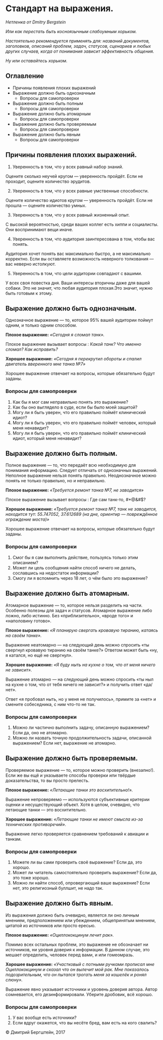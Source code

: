 # Стандарт на выражения.

_Нетленка от Dmitry Bergstein_

_Или как перестать быть косноязычным слабоумным хорьком._

_Настоятельно рекомендуется применять для: названий документов, заголовков, описаний проблем, задач, статусов, сценариев и любых других случаев, когда от понимания зависит эффективность общения._

_Ну или оставайтесь хорьком._


## Оглавление
* Причины появления плохих выражений
* Выражение должно быть однозначным
   - Вопросы для самопроверки
* Выражение должно быть полным
   - Вопросы для самопроверки
* Выражение должно быть атомарным
   - Вопросы для самопроверки
* Выражение должно быть проверяемым
   - Вопросы для самопроверки
* Выражение должно быть явным
   - Вопросы для самопроверки

## Причины появления плохих выражений.
1. Уверенность в том, что у всех равный набор знаний.

Оцените сколько неучей кругом — уверенность пройдёт. Если не проходит, оцените количество эрудитов.

2. Уверенность в том, что у всех равные умственные способности.

Оцените количество идиотов кругом — уверенность пройдёт. Если не прошла — оцените количество умных.

3. Уверенность в том, что у всех равный жизненный опыт.

С высокой вероятностью, среди ваших коллег есть хиппи и социалисты. Они воспринимают вещи иначе.

4. Уверенность в том, что аудитория заинтересована в том, чтобы вас понять.

Аудитория хочет понять вас максимально быстро, а не максимально корректно. Если вы оставляете возможность неверного толкования — вас неверно истолкуют.

5. Уверенность в том, что цели аудитории совпадают с вашими.

У всех своя повестка дня. Ваши интересы вторичны даже для вашей собаки. Это не значит, что любая аудитория плохая.Это значит, нужно быть готовым к
этому.

## Выражение должно быть однозначным.

Однозначное выражение — то, которое 95% вашей аудитории поймут одним, и только одним способом.

**Плохое выражение:**  _«Сегодня я сломал танк»._

Плохое выражение вызывает вопросы : _Какой танк? Что именно сломал? Как исправить?_

**Хорошее выражение:** _«Сегодня я перекрутил обороты и спалил двигатель вверенного мне танка №7»_

Хорошее выражение отвечает на вопросы, которые обязательно будут заданы.

### Вопросы для самопроверки
1. Как бы я мог сам неправильно понять это выражение?
1. Как бы оно выглядело в суде, если бы было моей защитой?
1. Могу ли я быть уверен, что его правильно поймёт клинический идиот?
1. Могу ли я быть уверен, что его правильно поймёт человек, который меня ненавидит?
1. Могу ли я быть уверен, что его правильно поймёт клинический идиот, который меня ненавидит?

## Выражение должно быть полным.

Полное выражение — то, что передаёт всю необходимую для понимания информацию. Следует отличать от однозначных выражений.
Неполное выражение нельзя понять правильно. Неоднозначное можно понять не только правильно, но и неправильно.

**Плохое выражение:** _«Требуется ремонт танка №7, не заводится»_

Плохое выражение вызывает вопросы : Где сам танк-то, #*@&#$?

**Хорошое выражение:** _«Требуется ремонт танка №7, танк не заводится, находится тут: 55.747052, 37.612689 (на дне, ориентир — повреждённое ограждение моста)»_

Хорошее выражение отвечает на вопросы, которые обязательно будут заданы.

### Вопросы для самопроверки
1. Смог бы я сам выполнить действие, пользуясь только этим описанием?
1. Может ли цель сообщения найти способ ничего не делать, сославшись на недостаток информации?
1. Смогу ли я вспомнить через 18 лет, о чём было это выражение?

## Выражение должно быть атомарным.

Атомарное выражение — то, которое нельзя разделить на части.
Особенно полезны для задач и статусов. Атомарное выражение либо ложно, либо истинно. Без «приблизительно», «вроде того» и «наполовину готово».

**Плохое выражение:** _«Я планирую свергать кровавую тиранию, катаясь на своём танке»._

Выражение неатомарно — на следующий день можно спросить «ты свергнул кровавую тиранию на своём танке?» Ответом может быть «ну, я катался, но ещё не свергнул».

**Хорошее выражение:** _«Я буду ныть на кухне о том, что от меня ничего не зависит»._

Выражение атомарно — на следующий день можно спросить «ты ныл на кухне о том, что от тебя ничего не зависит?» и получить ответ «да/нет».

Ответ «я пробовал ныть, но у меня не получилось», примите за «нет» и смените собеседника, с ним что-то не так.

### Вопросы для самопроверки

1. Можно ли частично выполнить задачу, описанную выражением? Если да, оно не атомарно.
1. Можно ли назвать точную продолжительность задачи, описанной выражением? Если нет, выражение не атомарно.

## Выражение должно быть проверяемым.

Проверяемое выражение — то, которое можно проверить (внезапно!). 
Если же вы ещё и указываете способы проверки или твёрдые доказательства, то вы просто прелесть.

**Плохое выражение:** _«Летающие танки это восхитительно!»._

Выражение непроверяемо — используются субъективные критерии оценки и несуществующий объект. Хотя в целом, очевидно, что летающие танки — это восхитительно.

**Хорошее выражение:** _«Летающие танки не имеют смысла из-за технических противоречий»._

Выражение легко проверяется сравнением требований к авиации и танкам.

### Вопросы для самопроверки
1. Можете ли вы сами проверить своё выражение? Если да, это хорошо.
1. Может ли читатель самостоятельно проверить выражение? Если да, это тоже хорошо.
1. Можно ли найти способ, опровергающий ваше выражение? Если нет, это религиозный буллшит, не надо так.

## Выражение должно быть явным.

Из выражения должно быть очевидно, является ли оно личным мнением, предположением или убеждением, общепринятым мнением, цитатой из источников или просто ересью.

**Плохое выражение:** _«Оциллококцинум лечит рак»._

Помимо всех остальных проблем, это выражение не обозначает ни источников, ни уровня доверия к информации. В данном случае, это мешает определить, человек перед вами, и или гомеомразь.

**Хорошее выражение:** _«Участковый с потными ручками прописал мне Оциллококцинум и сказал что он вылечит мой рак. Мне показалось подозрительным, что он пытался трогать меня за кошелёк и ронял слюну»._

Выражение явно указывает источники и уровень доверия автора. Автор сомневается, его дезинформировали. Уберите дробовик, всё хорошо.

### Вопросы для самопроверки

1. У вас вообще есть источники?
1. Если вдруг окажется, что вы несёте бред, вам есть на кого свалить?

© Дмитрий Бергштейн, 2017
